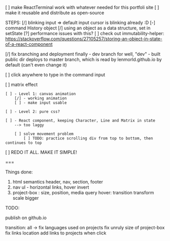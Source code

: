 [ ] make ReactTerminal work with whatever needed for this portfoli site
[ ] make it reusable and distribute as open-source

STEPS:
[/] blinking input	=> default input cursor is blinking already :D
[-] command History object
	[/] using an object as a data structure, set in setState
	[?] performance issues with this? 
	[ ] check out immutability-helper: https://stackoverflow.com/questions/27105257/storing-an-object-in-state-of-a-react-component

[/] fix branching and deployment finally
	- dev branch for well, "dev"
	- built public dir deploys to master branch, 
	which is read by lenmorld.github.io by default (can't even change it)

[ ] click anywhere to type in the command input


[ ] matrix effect

	[ ] - Level 1: canvas animation
		[/] - working animation
		[ ] - make input usable

	[ ] - Level 2: pure css?

	[ ] - React component, keeping Character, Line and Matrix in state
		--> too laggy

		[ ] solve movement problem
			[ ] TODO: practice scrolling div from top to bottom, then continues to top


[ ] REDO IT ALL. MAKE IT SIMPLE!



===



Things done:

1. html semantics header, nav, section, footer
2. nav ul - horizontal links, hover invert
3. project-box : size, position, media query
    hover: transition transform scale bigger


TODO:


publish on github.io

transition: all -> fix
languages used on projects
fix unruly size of project-box
fix links location
add links to projects when click
